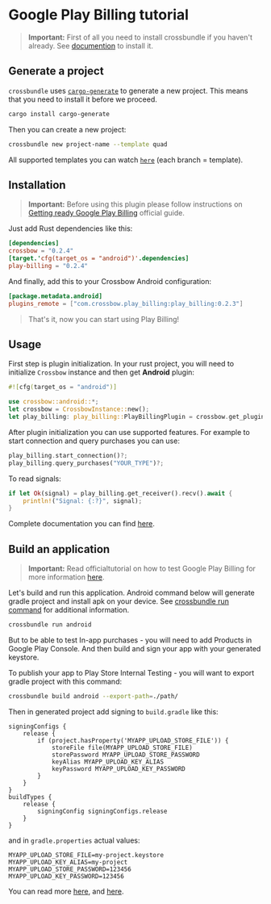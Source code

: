 # Google Play Billing tutorial

> **Important:** First of all you need to install crossbundle if you haven't already. See [documention](/docs/src/install/README.md) to install it.

## Generate a project

`crossbundle` uses [`cargo-generate`](https://github.com/cargo-generate/cargo-generate) to generate a new project. This means that you need to install it before we proceed.

```sh
cargo install cargo-generate
```

Then you can create a new project:

```sh
crossbundle new project-name --template quad
```

All supported templates you can watch [`here`](https://github.com/dodorare/crossbundle-templates) (each branch = template).

## Installation

> **Important:** Before using this plugin please follow instructions on [Getting ready Google Play Billing](https://developer.android.com/google/play/billing/getting-ready) official guide.

Just add Rust dependencies like this:

```toml
[dependencies]
crossbow = "0.2.4"
[target.'cfg(target_os = "android")'.dependencies]
play-billing = "0.2.4"
```

And finally, add this to your Crossbow Android configuration:

```toml
[package.metadata.android]
plugins_remote = ["com.crossbow.play_billing:play_billing:0.2.3"]
```

> That's it, now you can start using Play Billing!

## Usage

First step is plugin initialization. In your rust project, you will need to initialize `Crossbow` instance and then get **Android** plugin:

```rust
#![cfg(target_os = "android")]

use crossbow::android::*;
let crossbow = CrossbowInstance::new();
let play_billing: play_billing::PlayBillingPlugin = crossbow.get_plugin()?;
```

After plugin initialization you can use supported features. For example to start connection and query purchases you can use:

```rust
play_billing.start_connection()?;
play_billing.query_purchases("YOUR_TYPE")?;
```

To read signals:

```rust
if let Ok(signal) = play_billing.get_receiver().recv().await {
    println!("Signal: {:?}", signal);
}
```

Complete documentation you can find [here](https://docs.rs/play-billing/).

## Build an application

> **Important:** Read officialtutorial on how to test Google Play Billing for more information [here](https://developer.android.com/google/play/billing/test).

Let's build and run this application. Android command below will generate gradle project and install apk on your device. See [crossbundle run command](/docs/src/crossbundle/command-run.md) for additional information.

```sh
crossbundle run android
```

But to be able to test In-app purchases - you will need to add Products in Google Play Console. And then build and sign your app with your generated keystore.

To publish your app to Play Store Internal Testing - you will want to export gradle project with this command:

```sh
crossbundle build android --export-path=./path/
```

Then in generated project add signing to `build.gradle` like this:

```
signingConfigs {
    release {
        if (project.hasProperty('MYAPP_UPLOAD_STORE_FILE')) {
            storeFile file(MYAPP_UPLOAD_STORE_FILE)
            storePassword MYAPP_UPLOAD_STORE_PASSWORD
            keyAlias MYAPP_UPLOAD_KEY_ALIAS
            keyPassword MYAPP_UPLOAD_KEY_PASSWORD
        }
    }
}
buildTypes {
    release {
        signingConfig signingConfigs.release
    }
}
```

and in `gradle.properties` actual values:

```
MYAPP_UPLOAD_STORE_FILE=my-project.keystore
MYAPP_UPLOAD_KEY_ALIAS=my-project
MYAPP_UPLOAD_STORE_PASSWORD=123456
MYAPP_UPLOAD_KEY_PASSWORD=123456
```

You can read more [here](https://reactnative.dev/docs/signed-apk-android), and [here](https://developer.android.com/studio/publish).
